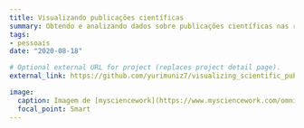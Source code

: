 ```yaml
---
title: Visualizando publicações científicas
summary: Obtendo e analizando dados sobre publicações científicas nas revistas da Springer Nature.
tags:
- pessoais
date: "2020-08-18"

# Optional external URL for project (replaces project detail page).
external_link: https://github.com/yurimuniz7/visualizing_scientific_publications

image:
  caption: Imagem de [mysciencework](https://www.mysciencework.com/omniscience/scientific-publication-the-model-and-scandals)
  focal_point: Smart
---
```

